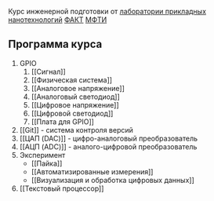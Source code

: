 
Курс инженерной подготовки от [лаборатории прикладных нанотехнологий](https://ant-lab.ru/) [ФАКТ](https://vk.com/astech_mipt) [МФТИ](https://mipt.ru) 
## Программа курса
1. GPIO
	1. [[Сигнал]]
	2. [[Физическая система]]
	3. [[Аналоговое напряжение]]
	4. [[Аналоговый светодиод]]
	5. [[Цифровое напряжение]]
	6. [[Цифровой светодиод]]
	7. [[Плата для GPIO]]
2. [[Git]] - система контроля версий
3. [[ЦАП (DAC)]] - цифро-аналоговый преобразователь
4. [[АЦП (ADC)]] - аналого-цифровой преобразователь
5. Эксперимент
	- [[Пайка]]
	- [[Автоматизированные измерения]]
	- [[Визуализация и обработка цифровых данных]]
6. [[Текстовый процессор]]